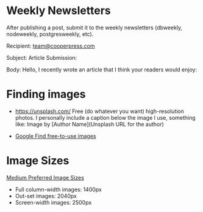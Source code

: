 # Weekly Newsletters
After publishing a post, submit it to the weekly newsletters (dbweekly, nodeweekly, postgresweekly, etc).

Recipient: team@cooperpress.com

Subject:
Article Submission: <post title>

Body:
Hello, I recently wrote an article that I think your readers would enjoy:
<link al artículo>

# Finding images

- https://unsplash.com/ 
  Free (do whatever you want) high-resolution photos.
  I personally include a caption below the image I use, something like:
  Image by [Author Name](Unsplash URL for the author)

- [Google Find free-to-use images](https://support.google.com/websearch/answer/29508?hl=en)

# Image Sizes

[Medium Preferred Image Sizes](https://help.medium.com/hc/en-us/articles/115004808867-Preferred-image-sizes)
  - Full column-width images: 1400px
  - Out-set images: 2040px
  - Screen-width images: 2500px
